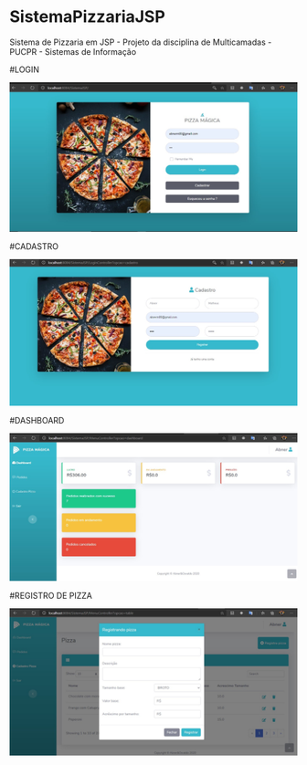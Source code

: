 # SistemaPizzariaJSP
Sistema de Pizzaria em JSP - Projeto da disciplina de Multicamadas - PUCPR - Sistemas de Informação


#LOGIN

![Alt text](https://raw.githubusercontent.com/Abner-e-Osvaldo/SistemaPizzariaJSP/master/Telas/Login.jpg)


#CADASTRO

![Alt text](https://raw.githubusercontent.com/Abner-e-Osvaldo/SistemaPizzariaJSP/master/Telas/Cadastro.jpg)


#DASHBOARD

![Alt text](https://raw.githubusercontent.com/Abner-e-Osvaldo/SistemaPizzariaJSP/master/Telas/Dashboard.jpg)


#REGISTRO DE PIZZA

![Alt text](https://raw.githubusercontent.com/Abner-e-Osvaldo/SistemaPizzariaJSP/master/Telas/CadastroPizza2.jpg)
